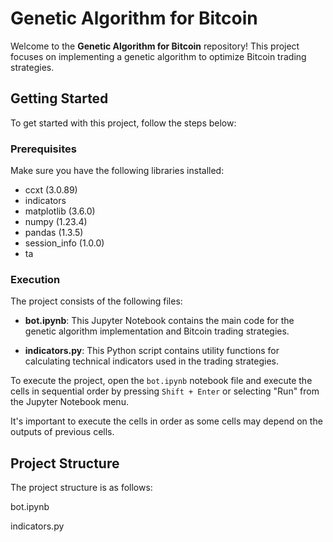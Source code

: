 # Genetic Algorithm for Bitcoin

Welcome to the **Genetic Algorithm for Bitcoin** repository! This project focuses on implementing a genetic algorithm to optimize Bitcoin trading strategies.

## Getting Started

To get started with this project, follow the steps below:

### Prerequisites

Make sure you have the following libraries installed:

- ccxt (3.0.89)
- indicators
- matplotlib (3.6.0)
- numpy (1.23.4)
- pandas (1.3.5)
- session_info (1.0.0)
- ta

### Execution

The project consists of the following files:

- **bot.ipynb**: This Jupyter Notebook contains the main code for the genetic algorithm implementation and Bitcoin trading strategies.

- **indicators.py**: This Python script contains utility functions for calculating technical indicators used in the trading strategies.

To execute the project, open the `bot.ipynb` notebook file and execute the cells in sequential order by pressing `Shift + Enter` or selecting "Run" from the Jupyter Notebook menu.

It's important to execute the cells in order as some cells may depend on the outputs of previous cells.

## Project Structure

The project structure is as follows:

bot.ipynb

indicators.py
